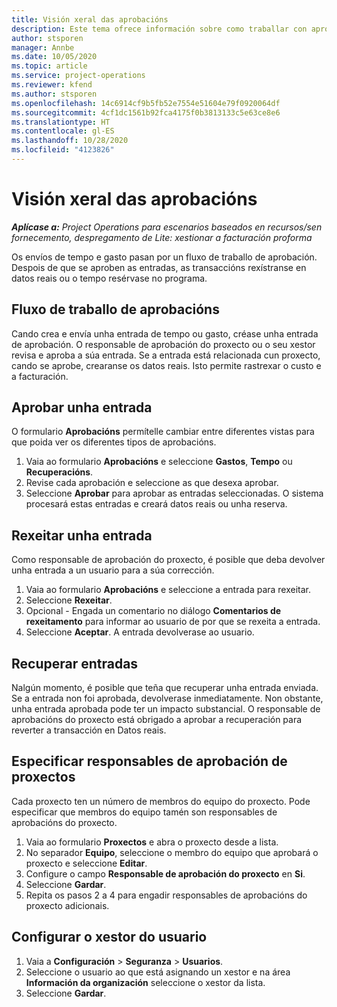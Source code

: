 ```yaml
---
title: Visión xeral das aprobacións
description: Este tema ofrece información sobre como traballar con aprobacións en Project Operations.
author: stsporen
manager: Annbe
ms.date: 10/05/2020
ms.topic: article
ms.service: project-operations
ms.reviewer: kfend
ms.author: stsporen
ms.openlocfilehash: 14c6914cf9b5fb52e7554e51604e79f0920064df
ms.sourcegitcommit: 4cf1dc1561b92fca4175f0b3813133c5e63ce8e6
ms.translationtype: HT
ms.contentlocale: gl-ES
ms.lasthandoff: 10/28/2020
ms.locfileid: "4123826"
---
```

# <a name="approvals-overview"></a>Visión xeral das aprobacións

_**Aplícase a:** Project Operations para escenarios baseados en recursos/sen fornecemento, despregamento de Lite: xestionar a facturación proforma_

Os envíos de tempo e gasto pasan por un fluxo de traballo de aprobación. Despois de que se aproben as entradas, as transaccións rexístranse en datos reais ou o tempo resérvase no programa.

## <a name="approvals-workflow"></a>Fluxo de traballo de aprobacións
Cando crea e envía unha entrada de tempo ou gasto, créase unha entrada de aprobación. O responsable de aprobación do proxecto ou o seu xestor revisa e aproba a súa entrada. Se a entrada está relacionada cun proxecto, cando se aprobe, crearanse os datos reais. Isto permite rastrexar o custo e a facturación. 

## <a name="approve-an-entry"></a>Aprobar unha entrada
O formulario **Aprobacións** permítelle cambiar entre diferentes vistas para que poida ver os diferentes tipos de aprobacións.
  
1. Vaia ao formulario **Aprobacións** e seleccione **Gastos**, **Tempo** ou **Recuperacións**.
2. Revise cada aprobación e seleccione as que desexa aprobar.
3. Seleccione **Aprobar** para aprobar as entradas seleccionadas.
O sistema procesará estas entradas e creará datos reais ou unha reserva.

## <a name="reject-an-entry"></a>Rexeitar unha entrada
Como responsable de aprobación do proxecto, é posible que deba devolver unha entrada a un usuario para a súa corrección.
  
1. Vaia ao formulario **Aprobacións** e seleccione a entrada para rexeitar. 
2. Seleccione **Rexeitar**.
3. Opcional - Engada un comentario no diálogo **Comentarios de rexeitamento** para informar ao usuario de por que se rexeita a entrada.
4. Seleccione **Aceptar**. A entrada devolverase ao usuario.
  
## <a name="recall-entries"></a>Recuperar entradas
Nalgún momento, é posible que teña que recuperar unha entrada enviada. Se a entrada non foi aprobada, devolverase inmediatamente. Non obstante, unha entrada aprobada pode ter un impacto substancial. O responsable de aprobacións do proxecto está obrigado a aprobar a recuperación para reverter a transacción en Datos reais.

## <a name="specify-project-approvers"></a>Especificar responsables de aprobación de proxectos
Cada proxecto ten un número de membros do equipo do proxecto. Pode especificar que membros do equipo tamén son responsables de aprobacións do proxecto.

1. Vaia ao formulario **Proxectos** e abra o proxecto desde a lista.
2. No separador **Equipo**, seleccione o membro do equipo que aprobará o proxecto e seleccione **Editar**.
3. Configure o campo **Responsable de aprobación do proxecto** en **Si**.
4. Seleccione **Gardar**.
5. Repita os pasos 2 a 4 para engadir responsables de aprobacións do proxecto adicionais.

## <a name="configure-the-users-manager"></a>Configurar o xestor do usuario

1. Vaia a **Configuración** > **Seguranza** > **Usuarios**.
2. Seleccione o usuario ao que está asignando un xestor e na área **Información da organización** seleccione o xestor da lista. 
3. Seleccione **Gardar**.


